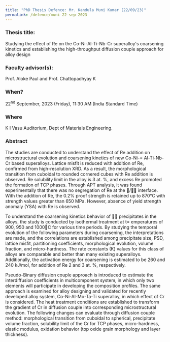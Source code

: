 ```yaml
---
title: "PhD Thesis Defence: Mr. Kandula Muni Kumar (22/09/23)"
permalink: /defence/muni-22-sep-2023
---
```

### Thesis title:
Studying the effect of Re on the Co-Ni-Al-Ti-Nb-Cr superalloy's  coarsening kinetics and establishing the high-throughput diffusion couple approach for alloy design

### Faculty advisor(s):
Prof. Aloke Paul and Prof. Chattopadhyay K

### When?
22<sup>nd</sup> September, 2023 (Friday), 11:30 AM (India Standard Time)

### Where
K I Vasu Auditorium, Dept of Materials Engineering. 

### Abstract
The studies are conducted to understand the effect of Re addition on  microstructural evolution and coarsening kinetics of new Co-Ni-= Al-Ti-Nb-Cr based superalloys. Lattice misfit is reduced with addition of Re, confirmed from high-resolution XRD. As a result, the  morphological transition from cuboidal to rounded cornered cubes with Re  addition is observed. Re solubility limit in the alloy is 3 at. %, and  excess Re promoted the formation of TCP phases. Through APT analysis, it  was found experimentally that there was no segregation of Re at the  / interface. With the addition of Re, the 0.2% proof strength is  retained up to 870°C with strength values greater than 650 MPa. However,  absence of yield strength anomaly (YSA) with Re is observed. 

 To understand the coarsening kinetics behavior of  precipitates in  the alloys, the study is conducted by isothermal treatment at t= emperatures of 900, 950 and 1000C for various time periods. By studying the temporal evolution of the following parameters during  coarsening, the interpretations are made, and the correlations are  established among precipitate size, PSD, lattice misfit, partitioning  coefficients, morphological evolution, volume fraction, and  micro-hardness. The rate constants (K) values for this class of alloys  are comparable and better than many existing superalloys. Additionally,  the activation energy for coarsening is estimated to be 260 and 240  kJ/mol, for addition of Re 2 and 3 at. %, respectively. 

 Pseudo-Binary diffusion couple approach is introduced to estimate the  interdiffusion coefficients in multicomponent system, in which only two  elements will participate in developing the composition profiles. The  same approach is examined for alloy designing and validated for recently  developed alloy system, Co-Ni-Al-Mo-Ta-Ti superalloy, in which effect of  Cr is considered. The heat treatment conditions are established to  transform the gradient of Cr in diffusion couple into corresponding  microstructural evolution. The following changes can evaluate through  diffusion couple method: morphological transition from cuboidal to  spherical, precipitate volume fraction, solubility limit of the Cr for  TCP phases, micro-hardness, elastic modulus, oxidation behavior (top  oxide grain morphology and layer thickness). 